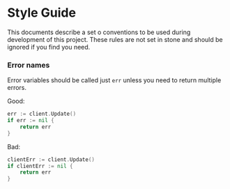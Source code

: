 # Style Guide

This documents describe a set o conventions to be used during development of this project. These rules are not set in stone and should be ignored if you find you need.

### Error names
Error variables should be called just `err` unless you need to return multiple errors.

Good:
```go
err := client.Update()
if err := nil {
    return err
}
```
Bad:
```go
clientErr := client.Update()
if clientErr := nil {
    return err
}
```
